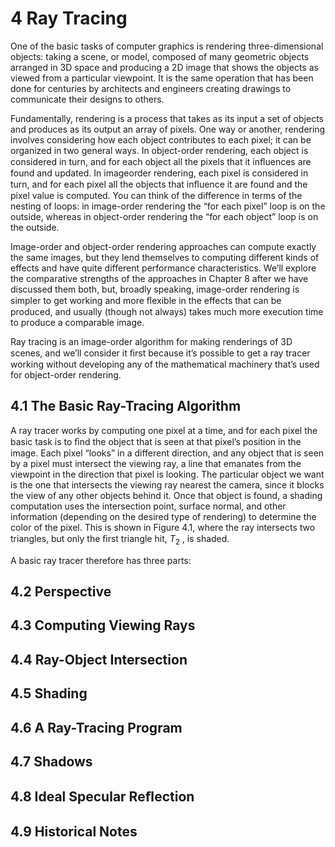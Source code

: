 # 4 Ray Tracing

One of the basic tasks of computer graphics is rendering three-dimensional objects: taking a scene, or model, composed of many geometric objects arranged in 3D space and producing a 2D image that shows the objects as viewed from a particular viewpoint. It is the same operation that has been done for centuries by architects and engineers creating drawings to communicate their designs to others.

Fundamentally, rendering is a process that takes as its input a set of objects and produces as its output an array of pixels. One way or another, rendering involves considering how each object contributes to each pixel; it can be organized in two general ways. In object-order rendering, each object is considered in turn, and for each object all the pixels that it inﬂuences are found and updated. In imageorder rendering, each pixel is considered in turn, and for each pixel all the objects that inﬂuence it are found and the pixel value is computed. You can think of the difference in terms of the nesting of loops: in image-order rendering the “for each pixel” loop is on the outside, whereas in object-order rendering the “for each object” loop is on the outside.

Image-order and object-order rendering approaches can compute exactly the same images, but they lend themselves to computing different kinds of effects and have quite different performance characteristics. We’ll explore the comparative strengths of the approaches in Chapter 8 after we have discussed them both, but, broadly speaking, image-order rendering is simpler to get working and more ﬂexible in the effects that can be produced, and usually (though not always) takes much more execution time to produce a comparable image.

Ray tracing is an image-order algorithm for making renderings of 3D scenes, and we’ll consider it ﬁrst because it’s possible to get a ray tracer working without developing any of the mathematical machinery that’s used for object-order rendering.

## 4.1 The Basic Ray-Tracing Algorithm

A ray tracer works by computing one pixel at a time, and for each pixel the basic task is to ﬁnd the object that is seen at that pixel’s position in the image. Each pixel “looks” in a different direction, and any object that is seen by a pixel must intersect the viewing ray, a line that emanates from the viewpoint in the direction that pixel is looking. The particular object we want is the one that intersects the viewing ray nearest the camera, since it blocks the view of any other objects behind it. Once that object is found, a shading computation uses the intersection point, surface normal, and other information (depending on the desired type of rendering) to determine the color of the pixel. This is shown in Figure 4.1, where the ray intersects two triangles, but only the ﬁrst triangle hit, $T_2$ , is shaded.

A basic ray tracer therefore has three parts:

## 4.2 Perspective

## 4.3 Computing Viewing Rays

## 4.4 Ray-Object Intersection

## 4.5 Shading

## 4.6 A Ray-Tracing Program

## 4.7 Shadows

## 4.8 Ideal Specular Reﬂection

## 4.9 Historical Notes
